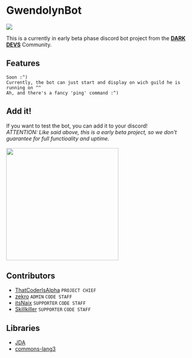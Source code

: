 # GwendolynBot

![](https://img.shields.io/badge/latest-0.1.1--beta-orange.svg)

This is a currently in early beta phase discord bot project from the **[DARK DEVS](https://github.com/Dark-Devs)** Community.

## Features

```
Soon :^)
Currently, the bot can just start and display on wich guild he is running on ^^
Ah, and there's a fancy 'ping' command :^)
```

## Add it!

If you want to test the bot, you can add it to your discord!<br>
*ATTENTION: Like said above, this is a early beta project, so we don't guarantee for full functioality and uptime.*
<br><br>
<a href="https://discordapp.com/oauth2/authorize?client_id=344483377371414529&scope=bot&permissions=1882582134"><img src="https://github.com/zekroTJA/DiscordBot/blob/master/.websrc/add_to_discord.png?raw=true" width="300"/></a>

## Contributors

  - [ThatCoderIsAlpha](https://github.com/ThatCoderIsAlpha) `PROJECT CHIEF`
  - [zekro](https://github.com/zekrotja) `ADMIN` `CODE STAFF`
  - [itsNaix](https://github.com/itsNaix) `SUPPORTER` `CODE STAFF`
  - [Skillkiller](hhttps://github.com/Skillkiller) `SUPPORTER` `CODE STAFF`
## Libraries

  - [JDA](https://github.com/DV8FromTheWorld/JDA)
  - [commons-lang3](https://mvnrepository.com/artifact/org.apache.commons/commons-lang3)

